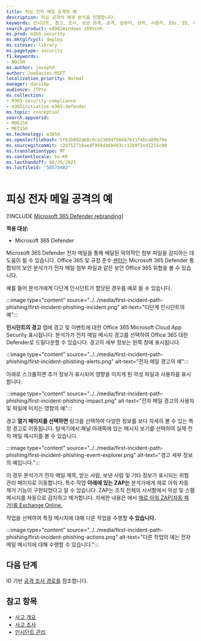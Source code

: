 ```yaml
---
title: 피싱 전자 메일 공격의 예
description: 피싱 공격의 예제 분석을 진행합니다.
keywords: 인시던트, 경고, 조사, 상관 관계, 공격, 컴퓨터, 장치, 사용자, IDs, ID, 사서함, 전자 메일, 365, microsoft, m365
search.product: eADQiWindows 10XVcnh
ms.prod: m365-security
ms.mktglfcycl: deploy
ms.sitesec: library
ms.pagetype: security
f1.keywords:
- NOCSH
ms.author: josephd
author: JoeDavies-MSFT
localization_priority: Normal
manager: dansimp
audience: ITPro
ms.collection:
- M365-security-compliance
- m365initiative-m365-defender
ms.topic: conceptual
search.appverid:
- MOE150
- MET150
ms.technology: m365d
ms.openlocfilehash: 5f61b092ab8c8ce23694f566b7b11f4bca80b79e
ms.sourcegitcommit: c2d752718aedf958db6b403cc12b972ed1215c00
ms.translationtype: MT
ms.contentlocale: ko-KR
ms.lasthandoff: 08/26/2021
ms.locfileid: "58573482"
---
```

# <a name="example-of-a-phishing-email-attack"></a>피싱 전자 메일 공격의 예

[!INCLUDE [Microsoft 365 Defender rebranding](../includes/microsoft-defender.md)]

**적용 대상:**
- Microsoft 365 Defender

Microsoft 365 Defender 전자 메일을 통해 배달된 악의적인 첨부 파일을 감지하는 데 도움이 될 수 있습니다. Office 365 및 규정 준수 [센터는](https://protection.office.com/) Microsoft 365 Defender 통합되어 보안 분석가가 전자 메일 첨부 파일과 같은 보안 Office 365 위협을 볼 수 있습니다.

예를 들어 분석가에게 다단계 인시던트가 할당된 경우를 예로 들 수 있습니다.
 
:::image type="content" source="../../media/first-incident-path-phishing/first-incident-phishing-incident.png" alt-text="다단계 인시던트의 예"::: 

**인시던트의 경고** 탭에 경고 및 이벤트에 대한 Office 365 Microsoft Cloud App Security 표시됩니다. 분석가가 전자 메일 메시지 경고를 선택하여 Office 365 대한 Defender로 드릴다운할 수 있습니다. 경고의 세부 정보는 왼쪽 창에 표시됩니다.

:::image type="content" source="../../media/first-incident-path-phishing/first-incident-phishing-alerts.png" alt-text="전자 메일 경고의 예":::
 
아래로 스크롤하면 추가 정보가 표시되어 영향을 미치게 된 악성 파일과 사용자를 표시합니다.

:::image type="content" source="../../media/first-incident-path-phishing/first-incident-phishing-impact.png" alt-text="전자 메일 경고의 사용자 및 파일에 미치는 영향의 예":::
  
경고 **열기 페이지를 선택하면** 링크를 선택하여 다양한 정보를 보다 자세히 볼 수 있는 특정 경고로 이동됩니다. 탐색기에서 패널 아래쪽에 있는  메시지 보기를 선택하여 실제 전자 메일 메시지를 볼 수 있습니다.
 
:::image type="content" source="../../media/first-incident-path-phishing/first-incident-phishing-event-explorer.png" alt-text="경고 세부 정보의 예입니다."::: 

이 경우 분석가가 전자 메일 제목, 받는 사람, 보낸 사람 및 기타 정보가 표시되는 위협 관리 페이지로 이동합니다. 특수 작업 **아래에 있는** **ZAP는** 분석가에게 제로 아워 자동 제거 기능이 구현되었다고 알 수 있습니다. ZAP는 조직 전체의 사서함에서 악성 및 스팸 메시지를 자동으로 감지하고 제거합니다. 자세한 내용은 에서 [제로 아워 ZAP(자동 제거)를 Exchange Online.](../office-365-security/zero-hour-auto-purge.md)

작업을 선택하여 특정 메시지에 대해 다른 작업을 수행할 **수 있습니다.** 
 
:::image type="content" source="../../media/first-incident-path-phishing/first-incident-phishing-actions.png" alt-text="다른 작업의 예는 전자 메일 메시지에 대해 수행할 수 있습니다."::: 

## <a name="next-step"></a>다음 단계

ID 기반 [공격 조사 경로를](first-incident-path-identity.md) 참조합니다.

## <a name="see-also"></a>참고 항목

- [사고 개요](incidents-overview.md)
- [사고 조사](investigate-incidents.md)
- [인시던트 관리](manage-incidents.md)
